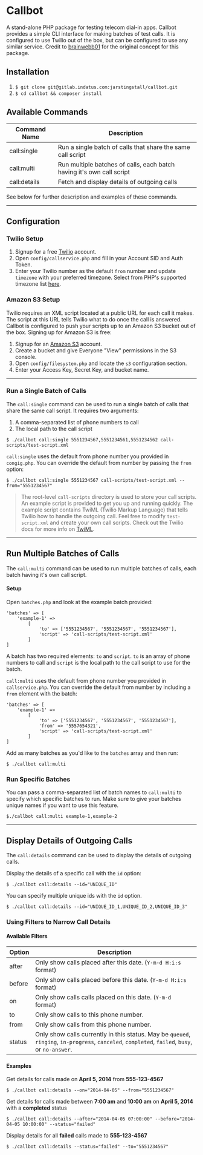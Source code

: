 # Callbot

A stand-alone PHP package for testing telecom dial-in apps. Callbot provides a simple CLI interface for making batches of test calls. It is configured to use Twilio out of the box, but can be configured to use any similar service. Credit to [brainwebb01](https://github.com/brianwebb01) for the original concept for this package.

## Installation

1. `$ git clone git@gitlab.indatus.com:jarstingstall/callbot.git`
2. `$ cd callbot && composer install`

## Available Commands

| Command Name | Description                                                           |
| ------------ | --------------------------------------------------------------------- |
| call:single  | Run a single batch of calls that share the same call script           |
| call:multi   | Run multiple batches of calls, each batch having it's own call script |
| call:details | Fetch and display details of outgoing calls                           |

See below for further description and examples of these commands.


---

## Configuration

### Twilio Setup

1. Signup for a free [Twilio](https://www.twilio.com/try-twilio) account.
2. Open `config/callservice.php` and fill in your Account SID and Auth Token.
3. Enter your Twilio number as the default `from` number and update `timezone` with your preferred timezone.
Select from PHP's supported timezone list [here](http://www.php.net/manual/en/timezones.php).

### Amazon S3 Setup

Twilio requires an XML script located at a public URL for each call it makes. The script at this URL tells Twilio what to do once the call is answered. Callbot is configured to push your scripts up to an Amazon S3 bucket out of the box. Signing up for Amazon S3 is free:

1. Signup for an [Amazon S3](https://console.aws.amazon.com/s3/) account.
2. Create a bucket and give Everyone "View" permissions in the S3 console.
3. Open `config/filesystem.php` and locate the `s3` configuration section.
4. Enter your Access Key, Secret Key, and bucket name.


---

### Run a Single Batch of Calls

The `call:single` command can be used to run a single batch of calls that share the same call script. It requires two arguments:

1. A comma-separated list of phone numbers to call
2. The local path to the call script

```
$ ./callbot call:single 5551234567,5551234561,5551234562 call-scripts/test-script.xml
```

`call:single` uses the default from phone number you provided in `congig.php`. You can override the default from number by passing the `from` option:

```
$ ./callbot call:single 5551234567 call-scripts/test-script.xml --from="5551234567"
```

> The root-level `call-scripts` directory is used to store your call scripts. An example script is provided to
> get you up and running quickly. The example script contains TwiML (Twilio Markup Language) that tells Twilio
> how to handle the outgoing call. Feel free to modify `test-script.xml` and create your own call scripts.
> Check out the Twilio docs for more info on [TwiML](https://www.twilio.com/docs/api/twiml).


---

## Run Multiple Batches of Calls

The `call:multi` command can be used to run multiple batches of calls, each batch having it's own call script.

#### Setup

Open `batches.php` and look at the example batch provided:

```
'batches' => [
    'example-1' =>
        [
            'to' => ['5551234567', '5551234567', '5551234567'],
            'script' => 'call-scripts/test-script.xml'
        ]
]
```

A batch has two required elements: `to` and `script`. `to` is an array of phone numbers to call and `script` is the local path to the call script to use for the batch.

`call:multi` uses the default from phone number you provided in `callservice.php`. You can override the default from number by including a `from` element with the batch:

```
'batches' => [
    'example-1' =>
        [
            'to' => ['5551234567', '5551234567', '5551234567'],
            'from' => '5557654321',
            'script' => 'call-scripts/test-script.xml'
        ]
]
```

Add as many batches as you'd like to the `batches` array and then run:

```
$ ./callbot call:multi
```

### Run Specific Batches

You can pass a comma-separated list of batch names to `call:multi` to specify which specific
batches to run. Make sure to give your batches unique names if you want to use this feature.

```
$./callbot call:multi example-1,example-2
```

---

## Display Details of Outgoing Calls

The `call:details` command can be used to display the details of outgoing calls.

Display the details of a specific call with the `id` option:

```
$ ./callbot call:details --id="UNIQUE_ID"
```

You can specify multiple unique ids with the `id` option.

```
$ ./callbot call:details --id="UNIQUE_ID_1,UNIQUE_ID_2,UNIQUE_ID_3"
```

### Using Filters to Narrow Call Details

#### Available Filters

| Option | Description                               |
| ------ | ----------------------------------------- |
| after  | Only show calls placed after this date. (`Y-m-d H:i:s` format)   |
| before | Only show calls placed before this date. (`Y-m-d H:i:s` format)  |
| on     | Only show calls calls placed on this date. (`Y-m-d` format)|
| to     | Only show calls to this phone number.      |
| from   | Only show calls from this phone number.    |
| status | Only show calls currently in this status. May be `queued`, `ringing`, `in-progress`, `canceled`, `completed`, `failed`, `busy`, or `no-answer`. |

#### Examples

Get details for calls made on **April 5, 2014** from **555-123-4567**

```
$ ./callbot call:details --on="2014-04-05" --from="5551234567"
```

Get details for calls made between **7:00 am** and **10:00 am** on **April 5, 2014** with a **completed** status

```
$ ./callbot call:details --after="2014-04-05 07:00:00" --before="2014-04-05 10:00:00" --status="failed"
```

Display details for all **failed** calls made to **555-123-4567**

```
$ ./callbot call:details --status="failed" --to="5551234567"
```
